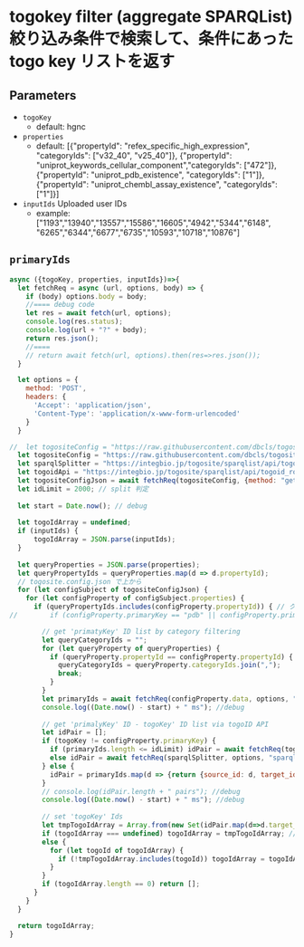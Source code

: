 # togokey filter (aggregate SPARQList) 絞り込み条件で検索して、条件にあった togo key リストを返す

## Parameters

* `togoKey`
  * default: hgnc
* `properties`
  * default: [{"propertyId": "refex_specific_high_expression", "categoryIds": ["v32_40", "v25_40"]}, {"propertyId": "uniprot_keywords_cellular_component","categoryIds": ["472"]}, {"propertyId": "uniprot_pdb_existence", "categoryIds": ["1"]}, {"propertyId": "uniprot_chembl_assay_existence", "categoryIds": ["1"]}]
* `inputIds` Uploaded user IDs
  * example: ["1193","13940","13557","15586","16605","4942","5344","6148", "6265","6344","6677","6735","10593","10718","10876"]
  
## `primaryIds`
```javascript
async ({togoKey, properties, inputIds})=>{
  let fetchReq = async (url, options, body) => {
    if (body) options.body = body;
    //==== debug code
    let res = await fetch(url, options);
    console.log(res.status);
    console.log(url + "?" + body);
    return res.json();
    //====
    // return await fetch(url, options).then(res=>res.json());
  }

  let options = {
    method: 'POST',
    headers: {
      'Accept': 'application/json',
      'Content-Type': 'application/x-www-form-urlencoded'
    }
  }

//  let togositeConfig = "https://raw.githubusercontent.com/dbcls/togosite/develop/config/togosite.config.json";
  let togositeConfig = "https://raw.githubusercontent.com/dbcls/togosite/develop/config/togosite-human/properties.json";
  let sparqlSplitter = "https://integbio.jp/togosite/sparqlist/api/togoid_sparqlist_splitter";
  let togoidApi = "https://integbio.jp/togosite/sparqlist/api/togoid_route_sparql"; // SPARQList での仮実装 2
  let togositeConfigJson = await fetchReq(togositeConfig, {method: "get"});
  let idLimit = 2000; // split 判定
  
  let start = Date.now(); // debug
  
  let togoIdArray = undefined;
  if (inputIds) {
      togoIdArray = JSON.parse(inputIds);
  }
  
  let queryProperties = JSON.parse(properties);
  let queryPropertyIds = queryProperties.map(d => d.propertyId);
  // togosite.config.json で上から
  for (let configSubject of togositeConfigJson) {
    for (let configProperty of configSubject.properties) {
      if (queryPropertyIds.includes(configProperty.propertyId)) { // クエリに Hit したら
//        if (configProperty.primaryKey == "pdb" || configProperty.primaryKey == "hp" || configProperty.primaryKey == "nando" || configProperty.primaryKey == "togovar") continue; // TogoID API alt. 未対応

        // get 'primatyKey' ID list by category filtering
        let queryCategoryIds = "";
        for (let queryProperty of queryProperties) {
          if (queryProperty.propertyId == configProperty.propertyId) {
            queryCategoryIds = queryProperty.categoryIds.join(",");
            break;
          }
        }
        let primaryIds = await fetchReq(configProperty.data, options, "mode=idList&categoryIds=" + queryCategoryIds);
        console.log((Date.now() - start) + " ms"); //debug
        
        // get 'primalyKey' ID - togoKey' ID list via togoID API
        let idPair = [];
        if (togoKey != configProperty.primaryKey) {
          if (primaryIds.length <= idLimit) idPair = await fetchReq(togoidApi, options, "source=" + configProperty.primaryKey + "&target=" + togoKey + "&ids=" +  encodeURIComponent(primaryIds.join(" ")));
          else idPair = await fetchReq(sparqlSplitter, options, "sparqlet=" + encodeURIComponent(togoidApi) + "&source=" + configProperty.primaryKey + "&target=" + togoKey + "&ids=" +  encodeURIComponent(primaryIds.join(" ")));
        } else {
          idPair = primaryIds.map(d => {return {source_id: d, target_id: d} });
        }
        // console.log(idPair.length + " pairs"); //debug
        console.log((Date.now() - start) + " ms"); //debug
        
        // set 'togoKey' Ids
        let tmpTogoIdArray = Array.from(new Set(idPair.map(d=>d.target_id))); // unique array
        if (togoIdArray === undefined) togoIdArray = tmpTogoIdArray; // first filtered list
        else {
          for (let togoId of togoIdArray) {
            if (!tmpTogoIdArray.includes(togoId)) togoIdArray = togoIdArray.filter(id => id !== togoId); // remove 'togoKey' ID from list
          }
        }
        if (togoIdArray.length == 0) return [];
      }
    }
  }

  return togoIdArray;
}
```
